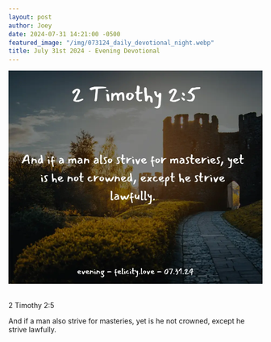 ```yaml
---
layout: post
author: Joey
date: 2024-07-31 14:21:00 -0500
featured_image: "/img/073124_daily_devotional_night.webp"
title: July 31st 2024 - Evening Devotional
---
```


<!-- [![July 31st 2024 - Evening Devotional](/img/073124_daily_devotional_night.webp)](/img/073124_daily_devotional_night.webp)
-->

[![July 31st 2024 - Evening Devotional](/img/073124_daily_devotional_night.webp)](/img/073124_daily_devotional_night.webp)

<!-- verse -->
<br>
2 Timothy 2:5

And if a man also strive for masteries, yet is he not crowned, except he strive lawfully.
<br><br>

<!-- ad / promo -->
<!-- <hr> 

Please consider purchasing a mug to support the page by clicking the image below, thank you!

[![June 19th 2024 - Evening Devotional - Mug](/img/mugs/061124_morning_mug.webp)](https://www.joeybrinkman.com/shop) -->
